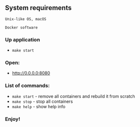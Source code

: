 ## System requirements
`Unix-like OS, macOS` 

`Docker software`


### Up application
* `make start`

### Open:
* http://0.0.0.0:8080

### List of commands:
* `make start` - remove all containers and rebuild it from scratch
* `make stop` - stop all containers
* `make help` - show help info

### Enjoy!